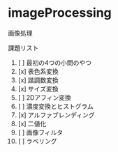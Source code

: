 ﻿# imageProcessing
画像処理

課題リスト
1. [ ] 最初の4つの小問のやつ
2. [x] 表色系変換
3. [x] 諧調数変換
4. [x] サイズ変換
5. [ ] 2Dアフィン変換
6. [ ] 濃度変換とヒストグラム
7. [x] アルファブレンディング
8. [x] 二値化
9. [ ] 画像フィルタ
10. [ ] ラベリング
